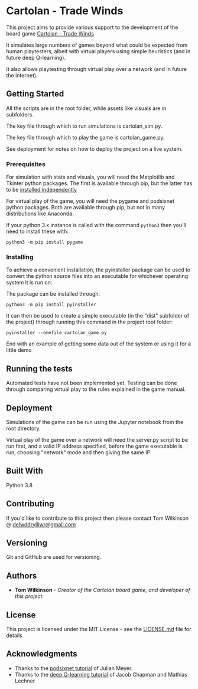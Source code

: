 # Cartolan - Trade Winds

This project aims to provide various support to the development of the board game [Cartolan - Trade Winds](https://docs.google.com/document/d/1LuAe_V7xUiPdksBD5XowbvPdK9tO_SFwECsiqNrPXLY/edit)

It simulates large numbers of games beyond what could be expected from human playtesters, albeit with virtual players using simple heuristics (and in future deep Q-learning). 

It also allows playtesting through virtual play over a network (and in future the internet).

## Getting Started

All the scripts are in the root folder, while assets like visuals are in subfolders. 

The key file through which to run simulations is cartolan_sim.py.

The key file through which to play the game is cartolan_game.py.

See deployment for notes on how to deploy the project on a live system.

### Prerequisites

For simulation with stats and visuals, you will need the Matplotlib and Tkinter python packages. The first is available through pip, but the latter has to be [installed independently](https://tkdocs.com/tutorial/install.html)

For virtual play of the game, you will need the pygame and podsixnet python packages. Both are available through pip, but not in many distributions like Anaconda:

If your python 3.x instance is called with the command ```python3``` then you'll need to install these with:
```
python3 -m pip install pygame
```

### Installing

To achieve a convenient installation, the pyinstaller package can be used to convert the python source files into an executable for whichever operating system it is run on:

The package can be installed through:
```
python3 -m pip install pyinstaller
```
It can then be used to create a simple executable (in the "dist" subfolder of the project) through running this command in the project root folder:
```
pyinstaller --onefile cartolan_game.py
```

End with an example of getting some data out of the system or using it for a little demo

## Running the tests

Automated tests have not been implemented yet. Testing can be done through comparing virtual play to the rules explained in the game manual.

## Deployment

Simulations of the game can be run using the Jupyter notebook from the root directory.

Virtual play of the game over a network will need the server.py script to be run first, and a valid IP address specified, before the game executable is run, choosing "network" mode and then giving the same IP.

## Built With

Python 3.8

## Contributing

If you'd like to contribute to this project then please contact Tom Wilkinson @ delwddrylliwr@gmail.com

## Versioning

Git and GitHub are used for versioning. 

## Authors

* **Tom Wilkinson** - *Creator of the Cartolan board game, and developer of this project.* 

## License

This project is licensed under the MIT License - see the [LICENSE.md](LICENSE.md) file for details

## Acknowledgments

* Thanks to the [podsixnet tutorial](https://www.raywenderlich.com/2613-multiplayer-game-programming-for-teens-with-python-part-2) of Julian Meyer.
* Thanks to the [deep Q-learning tutorial](https://keras.io/examples/rl/deep_q_network_breakout/) of Jacob Chapman and Mathias Lechner
